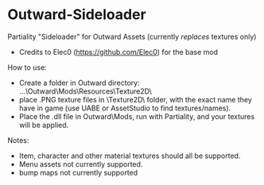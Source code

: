 # Outward-Sideloader

Partiality "Sideloader" for Outward Assets (currently *replaces* textures only)

* Credits to Elec0 (https://github.com/Elec0) for the base mod

How to use:

* Create a folder in Outward directory: ...\Outward\Mods\Resources\Texture2D\
* place .PNG texture files in \Texture2D\ folder, with the exact name they have in game (use UABE or AssetStudio to find textures/names).
* Place the .dll file in Outward\Mods\, run with Partiality, and your textures will be applied.

Notes:
* Item, character and other material textures should all be supported.
* Menu assets not currently supported. 
* bump maps not currently supported
